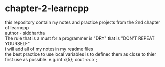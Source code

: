 # chapter-2-learncpp
this repository contain my notes and practice projects from the 2nd chapter of learncpp
<br>
author - siddhartha
<br>
The rule that is a must for a programmer is "DRY" that is "DON'T REPEAT YOURSELF"
<br>
i will add all of my notes in my readme files
<br>
the best practice to use local variables is to defined them as close to thier first use as possible.
e.g. int x{5};
     cout << x ;


